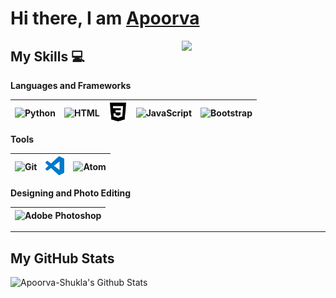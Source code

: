 
<h1>Hi there, I am <a href="https://github.com/Apoorva-Shukla" target="_blank">Apoorva</a></h1> 

<img align='right' src="https://media.giphy.com/media/M9gbBd9nbDrOTu1Mqx/giphy.gif" width="230">

 ## My Skills :computer:

 **Languages and Frameworks**
 
<img alt="Python" width="30px" src="https://raw.githubusercontent.com/simple-icons/simple-icons/develop/icons/python.svg"/>|<img alt="HTML" width="30px" src="https://raw.githubusercontent.com/simple-icons/simple-icons/develop/icons/html5.svg"/>|<img alt="CSS" width="30px" src="https://raw.githubusercontent.com/simple-icons/simple-icons/develop/icons/css3.svg"/>|<img alt="JavaScript" width="30px" src="https://raw.githubusercontent.com/simple-icons/simple-icons/develop/icons/javascript.svg"/>|<img alt="Bootstrap" width="30px" src="https://raw.githubusercontent.com/simple-icons/simple-icons/develop/icons/bootstrap.svg"/>
|--|--|--|--|--|
 
 **Tools**
 
 <img alt="Git" width="30px" src="https://raw.githubusercontent.com/simple-icons/simple-icons/develop/icons/git.svg"/>|<img alt="VSCode" width="30px" src="https://raw.githubusercontent.com/simple-icons/simple-icons/develop/icons/visualstudiocode.svg"/>|<img alt="Atom" width="30px" src="https://raw.githubusercontent.com/simple-icons/simple-icons/develop/icons/atom.svg"/>
 |--|--|--|
 
 **Designing and Photo Editing**
 
<img alt="Adobe Photoshop" width="30px" src="https://raw.githubusercontent.com/simple-icons/simple-icons/develop/icons/adobephotoshop.svg"/>|
 |--|
---

## **My GitHub Stats**

<img align="left" alt="Apoorva-Shukla's Github Stats" src="https://github-readme-stats.vercel.app/api?username=Apoorva-Shukla&show_icons=true&hide_border=true&theme=radical" />


